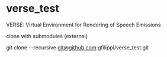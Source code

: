 # verse_test
VERSE: Virtual Environment for Rendering of Speech Emissions

clone with submodules (external)

git clone --recursive git@github.com:gfilippi/verse_test.git
